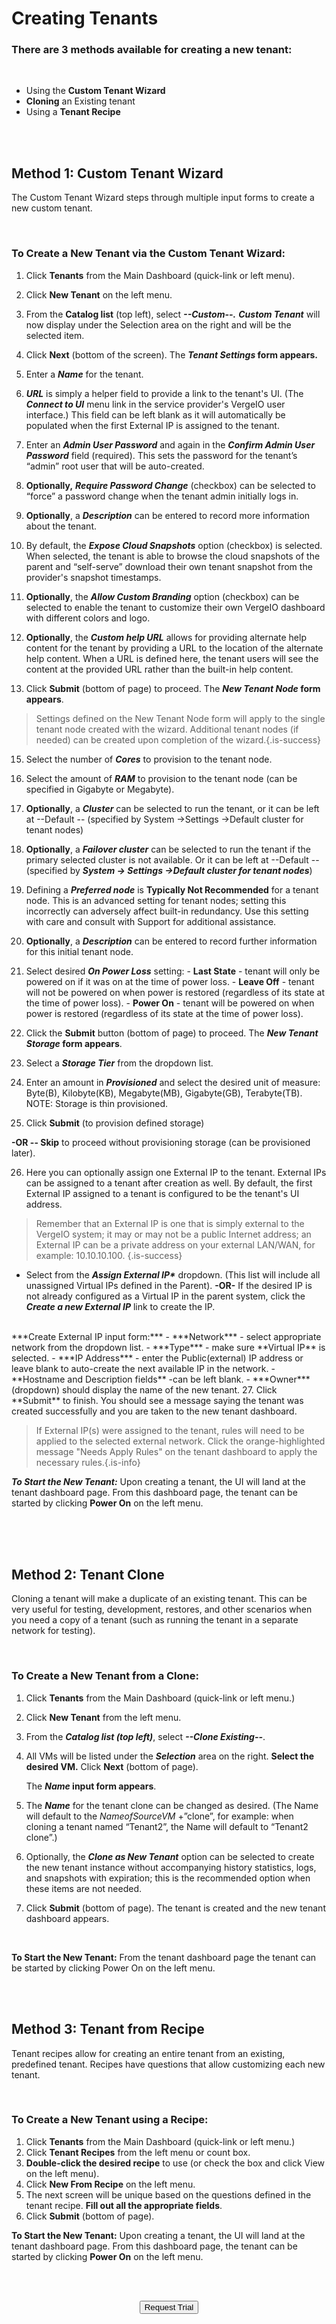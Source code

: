 

# Creating Tenants

### There are 3 methods available for creating a new tenant:

<br>

-   Using the **Custom Tenant Wizard**
-   **Cloning** an Existing tenant
-   Using a **Tenant Recipe**

<br>
<br>


## Method 1: Custom Tenant Wizard

The Custom Tenant Wizard steps through multiple input forms to create a new custom tenant.

<br>

### To Create a New Tenant via the Custom Tenant Wizard:

1.  Click **Tenants** from the Main Dashboard (quick-link or left menu).
2.  Click **New Tenant** on the left menu.
3.  From the **Catalog list** (top left), select ***\--Custom--.***
***Custom Tenant*** will now display under the Selection area on the right and will be the selected item.

4.  Click **Next** (bottom of the screen). The ***Tenant Settings* form appears.**

6.  Enter a ***Name*** for the tenant.
7.  ***URL*** is simply a helper field to provide a link to the tenant's UI. (The ***Connect to UI*** menu link in the service provider's VergeIO user interface.) This field can be left blank as it will automatically be populated when the first External IP is assigned to the tenant.
8.  Enter an ***Admin User Password*** and again in the ***Confirm Admin User Password*** field (required). This sets the password for the tenant’s “admin” root user that will be auto-created.
9.  **Optionally,** ***Require Password Change*** (checkbox) can be selected to “force” a password change when the tenant admin initially logs in.
10.  **Optionally**, a ***Description*** can be entered to record more information about the tenant.
11.  By default, the ***Expose Cloud Snapshots*** option (checkbox) is selected. When selected, the tenant is able to browse the cloud snapshots of the parent and “self-serve” download their own tenant snapshot from the provider's snapshot timestamps.
12.  **Optionally**, the ***Allow Custom Branding*** option (checkbox) can be selected to enable the tenant to customize their own VergeIO dashboard with different colors and logo.
13.  **Optionally**, the ***Custom help URL*** allows for providing alternate help content for the tenant by providing a URL to the location of the alternate help content. When a URL is defined here, the tenant users will see the content at the provided URL rather than the built-in help content.
14.  Click **Submit** (bottom of page) to proceed. The ***New Tenant Node* form appears**.

> Settings defined on the New Tenant Node form will apply to the single tenant node created with the wizard. Additional tenant nodes (if needed) can be created upon completion of the wizard.{.is-success}

15.  Select the number of ***Cores*** to provision to the tenant node.
16.  Select the amount of ***RAM*** to provision to the tenant node (can be specified in Gigabyte or Megabyte).
17.  **Optionally**, a ***Cluster*** can be selected to run the tenant, or it can be left at --Default -- (specified by System ->Settings ->Default cluster for tenant nodes)
18.  **Optionally**, a ***Failover cluster*** can be selected to run the tenant if the primary selected cluster is not available. Or it can be left at --Default -- (specified by ***System -> Settings ->Default cluster for tenant nodes***)
19.  Defining a ***Preferred node*** is **Typically Not Recommended** for a tenant node. This is an advanced setting for tenant nodes; setting this incorrectly can adversely affect built-in redundancy. Use this setting with care and consult with Support for additional assistance.
20.  **Optionally**, a ***Description*** can be entered to record further information for this initial tenant node.
21.  Select desired ***On Power Loss*** setting:
    -   **Last State** - tenant will only be powered on if it was on at the time of power loss.
    -   **Leave Off** - tenant will not be powered on when power is restored (regardless of its state at the time of power loss).
    -   **Power On** - tenant will be powered on when power is restored (regardless of its state at the time of power loss).
22.  Click the **Submit** button (bottom of page) to proceed. The ***New Tenant Storage* form appears**.

23.  Select a ***Storage Tier*** from the dropdown list.
24.  Enter an amount in ***Provisioned*** and select the desired unit of measure: Byte(B), Kilobyte(KB), Megabyte(MB), Gigabyte(GB), Terabyte(TB). NOTE: Storage is thin provisioned.
25.  Click **Submit** (to provision defined storage)  

**-OR -- Skip** to proceed without provisioning storage (can be provisioned later).
    
26.  Here you can optionally assign one External IP to the tenant. External IPs can be assigned to a tenant after creation as well. By default, the first External IP assigned to a tenant is configured to be the tenant's UI address.

> Remember that an External IP is one that is simply external to the VergeIO system; it may or may not be a public Internet address; an External IP can be a private address on your external LAN/WAN, for example: 10.10.10.100. {.is-success}

   -   Select from the ***Assign External IP\**** dropdown. (This list will include all unassigned Virtual IPs defined in the Parent).
**-OR-**
   If the desired IP is not already configured as a Virtual IP in the parent system, click the ***Create a new External IP*** link to create the IP.
   <br>
         ***Create External IP input form:***
        - ***Network*** - select appropriate network from the dropdown list.
        - ***Type***  - make sure **Virtual IP** is selected.
        - ***IP Address*** - enter the Public(external) IP address or leave blank to auto-create the next available IP in the network.
        - **Hostname and Description fields** -can be left blank.
        - ***Owner*** (dropdown) should display the name of the new tenant.
27.  Click **Submit** to finish. You should see a message saying the tenant was created successfully and you are taken to the new tenant dashboard.

> If External IP(s) were assigned to the tenant, rules will need to be applied to the selected external network. Click the orange-highlighted message "Needs Apply Rules" on the tenant dashboard to apply the necessary rules.{.is-info}


***To Start the New Tenant:***
Upon creating a tenant, the UI will land at the tenant dashboard page. From this dashboard page, the tenant can be started by clicking **Power On** on the left menu.

<br>
<br>
<br>

## Method 2: Tenant Clone

Cloning a tenant will make a duplicate of an existing tenant. This can be very useful for testing, development, restores, and other scenarios when you need a copy of a tenant (such as running the tenant in a separate network for testing).

<br>

### To Create a New Tenant from a Clone:

1.  Click **Tenants** from the Main Dashboard (quick-link or left menu.)
2.  Click **New Tenant** from the left menu.
3.  From the ***Catalog list (top left)***, select ***\--Clone Existing--***.
4.  All VMs will be listed under the ***Selection*** area on the right. **Select the desired VM.** Click **Next** (bottom of page).

    The ***Name* input form appears**.
    
5.  The ***Name*** for the tenant clone can be changed as desired. (The Name will default to the *NameofSourceVM* +”clone”, for example: when cloning a tenant named “Tenant2”, the Name will default to “Tenant2 clone”.)
6.  Optionally, the ***Clone as New Tenant*** option can be selected to create the new tenant instance without accompanying history statistics, logs, and snapshots with expiration; this is the recommended option when these items are not needed.
7.  Click **Submit** (bottom of page).
The tenant is created and the new tenant dashboard appears.


<br>

**To Start the New Tenant:**
From the tenant dashboard page the tenant can be started by clicking Power On on the left menu.



<br>
<br>

## Method 3: Tenant from Recipe

Tenant recipes allow for creating an entire tenant from an existing, predefined tenant. Recipes have questions that allow customizing each new tenant.

<br>

### To Create a New Tenant using a Recipe:

1.  Click **Tenants** from the Main Dashboard (quick-link or left menu.)
2.  Click **Tenant Recipes** from the left menu or count box.
3.  **Double-click the desired recipe** to use (or check the box and click View on the left menu).
4.  Click **New From Recipe** on the left menu.
5.  The next screen will be unique based on the questions defined in the tenant recipe. **Fill out all the appropriate fields**.
6.  Click **Submit** (bottom of page).

**To Start the New Tenant:**
Upon creating a tenant, the UI will land at the tenant dashboard page. From this dashboard page, the tenant can be started by clicking **Power On** on the left menu.  
<br>   



<br>

<div style="text-align:center; margin-bottom:5px">

  <a href="https://www.verge.io/test-drive#Demo-Section"><button class="button-cta">Request Trial</button></a>
</div>